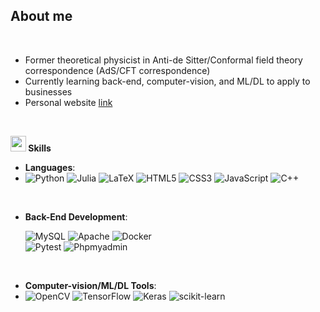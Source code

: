 ##  **About me**
<br>

- Former theoretical physicist in Anti-de Sitter/Conformal field theory correspondence (AdS/CFT correspondence)
- Currently learning back-end, computer-vision, and ML/DL to apply to businesses
- Personal website [link](http://www.sukrakarn-sci.com)

<br>

<img src="https://media2.giphy.com/media/QssGEmpkyEOhBCb7e1/giphy.gif?cid=ecf05e47a0n3gi1bfqntqmob8g9aid1oyj2wr3ds3mg700bl&rid=giphy.gif" width ="25"><b> Skills</b>
<br>

<p align="center">

- **Languages**:
- 
    ![Python](https://img.shields.io/badge/Python%20-%2314354C.svg?style=for-the-badge&logo=python&logoColor=white)
    ![Julia](https://img.shields.io/badge/-Julia-9558B2?style=for-the-badge&logo=julia&logoColor=white)
    ![LaTeX](https://img.shields.io/badge/latex-%23008080.svg?style=for-the-badge&logo=latex&logoColor=white)
    ![HTML5](https://img.shields.io/badge/HTML5%20-%23E34F26.svg?style=for-the-badge&logo=html5&logoColor=white)
    ![CSS3](https://img.shields.io/badge/CSS%20-%231572B6.svg?style=for-the-badge&logo=css3&logoColor=white)
    ![JavaScript](https://img.shields.io/badge/JavaScript%20-%23F7DF1E.svg?style=for-the-badge&logo=javascript&logoColor=black)
    ![C++](https://img.shields.io/badge/C++%20-%2300599C.svg?style=for-the-badge&logo=c%2B%2B&logoColor=white)

<br>   
    
- **Back-End Development**:

    ![MySQL](https://img.shields.io/badge/mysql-4479A1.svg?style=for-the-badge&logo=mysql&logoColor=white)
    ![Apache](https://img.shields.io/badge/apache-%23D42029.svg?style=for-the-badge&logo=apache&logoColor=white)
    ![Docker](https://img.shields.io/badge/docker-%230db7ed.svg?style=for-the-badge&logo=docker&logoColor=white)
      </br>
    ![Pytest](https://img.shields.io/badge/Pytest-0A9EDC?logo=pytest&logoColor=white)
    ![Phpmyadmin](https://img.shields.io/badge/phpMyAdmin-6C78AF?logo=phpmyadmin&logoColor=fff&style=flat)

<br>

- **Computer-vision/ML/DL Tools**:
-
  ![OpenCV](https://img.shields.io/badge/opencv-%23white.svg?style=for-the-badge&logo=opencv&logoColor=white)
  ![TensorFlow](https://img.shields.io/badge/TensorFlow-%23FF6F00.svg?style=for-the-badge&logo=TensorFlow&logoColor=white)
  ![Keras](https://img.shields.io/badge/Keras-%23D00000.svg?style=for-the-badge&logo=Keras&logoColor=white)
  ![scikit-learn](https://img.shields.io/badge/scikit--learn-%23F7931E.svg?style=for-the-badge&logo=scikit-learn&logoColor=white)

